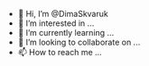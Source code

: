 - 👋 Hi, I’m @DimaSkvaruk
- 👀 I’m interested in ...
- 🌱 I’m currently learning ...
- 💞️ I’m looking to collaborate on ...
- 📫 How to reach me ...

<!---
DimaSkvaruk/DimaSkvaruk is a ✨ special ✨ repository because its `README.md` (this file) appears on your GitHub profile.
You can click the Preview link to take a look at your changes.
--->
